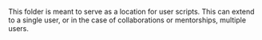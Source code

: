 This folder is meant to serve as a location for user scripts. This can extend to a single user, or in the case of collaborations or mentorships, multiple users.
